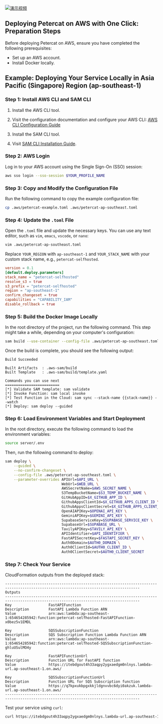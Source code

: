 [![演示视频](https://img.youtube.com/vi/Al6R9Ye5mBY/0.jpg)](https://www.youtube.com/watch?v=Al6R9Ye5mBY)

## Deploying Petercat on AWS with One Click: Preparation Steps

Before deploying Petercat on AWS, ensure you have completed the following prerequisites:

- Set up an AWS account.
- Install Docker locally.

## Example: Deploying Your Service Locally in Asia Pacific (Singapore) Region (ap-southeast-1)

### Step 1: Install AWS CLI and SAM CLI

1. Install the AWS CLI tool.

2. Visit the configuration documentation and configure your AWS CLI: [AWS CLI Configuration Guide](https://docs.aws.amazon.com/cli/latest/userguide/cli-configure-sso.html)

3. Install the SAM CLI tool.

4. Visit [SAM CLI Installation Guide](https://docs.aws.amazon.com/serverless-application-model/latest/developerguide/install-sam-cli.html).

### Step 2: AWS Login

Log in to your AWS account using the Single Sign-On (SSO) session:

```bash
aws sso login --sso-session $YOUR_PROFILE_NAME
```

### Step 3: Copy and Modify the Configuration File

Run the following command to copy the example configuration file:

```bash
cp .aws/petercat-example.toml .aws/petercat-ap-southeast.toml
```

### Step 4: Update the `.toml` File

Open the `.toml` file and update the necessary keys. You can use any text editor, such as `vim`, `emacs`, `vscode`, or `nano`:

```bash
vim .aws/petercat-ap-southeast.toml
```

Replace `YOUR_REGION` with `ap-southeast-1` and `YOUR_STACK_NAME` with your custom stack name, e.g., `petercat-selfhosted`.

```toml
version = 0.1
[default.deploy.parameters]
stack_name = "petercat-selfhosted"
resolve_s3 = true
s3_prefix = "petercat-selfhosted"
region = "ap-southeast-1"
confirm_changeset = true
capabilities = "CAPABILITY_IAM"
disable_rollback = true
```

### Step 5: Build the Docker Image Locally

In the root directory of the project, run the following command. This step might take a while, depending on your computer's configuration:

```bash
sam build --use-container --config-file .aws/petercat-ap-southeast.toml
```

Once the build is complete, you should see the following output:

```
Build Succeeded

Built Artifacts  : .aws-sam/build
Built Template   : .aws-sam/build/template.yaml

Commands you can use next
=========================
[*] Validate SAM template: sam validate
[*] Invoke Function: sam local invoke
[*] Test Function in the Cloud: sam sync --stack-name {{stack-name}} --watch
[*] Deploy: sam deploy --guided
```

### Step 6: Load Environment Variables and Start Deployment

In the root directory, execute the following command to load the environment variables:

```bash
source server/.env
```

Then, run the following command to deploy:

```bash
sam deploy \
    --guided \
    --no-confirm-changeset \
    --config-file .aws/petercat-ap-southeast.toml \
    --parameter-overrides APIUrl=$API_URL \
                          WebUrl=$WEB_URL \
                          AWSSecretName=$AWS_SECRET_NAME \
                          S3TempBucketName=$S3_TEMP_BUCKET_NAME \
                          GitHubAppID=$X_GITHUB_APP_ID \
                          GithubAppsClientId=$X_GITHUB_APPS_CLIENT_ID \
                          GithubAppsClientSecret=$X_GITHUB_APPS_CLIENT_SECRET \
                          OpenAIAPIKey=$OPENAI_API_KEY \
                          GeminiAPIKey=$GEMINI_API_KEY \
                          SupabaseServiceKey=$SUPABASE_SERVICE_KEY \
                          SupabaseUrl=$SUPABASE_URL \
                          TavilyAPIKey=$TAVILY_API_KEY \
                          APIIdentifier=$API_IDENTIFIER \
                          FastAPISecretKey=$FASTAPI_SECRET_KEY \
                          Auth0Domain=$AUTH0_DOMAIN \
                          Auth0ClientId=$AUTH0_CLIENT_ID \
                          Auth0ClientSecret=$AUTH0_CLIENT_SECRET
```

### Step 7: Check Your Service

CloudFormation outputs from the deployed stack:

```
------------------------------------------------------------------------------------------------------------------------------------
Outputs
------------------------------------------------------------------------------------------------------------------------------------
Key                 FastAPIFunction
Description         FastAPI Lambda Function ARN
Value               arn:aws:lambda:ap-southeast-1:654654285942:function:petercat-selfhosted-FastAPIFunction-x0bez5v1EMDL

Key                 SQSSubscriptionFunction
Description         SQS Subscription Function Lambda Function ARN
Value               arn:aws:lambda:ap-southeast-1:654654285942:function:petercat-selfhosted-SQSSubscriptionFunction-ghluUSulMO4y

Key                 FastAPIFunctionUrl
Description         Function URL for FastAPI function
Value               https://itebdgout4h33aqpy2ygxaedgm0nlnys.lambda-url.ap-southeast-1.on.aws/

Key                 SQSSubscriptionFunctionUrl
Description         Function URL for SQS Subscription function
Value               https://q7kpxukbpgxkkjldgnvvbc6dyi0akzuk.lambda-url.ap-southeast-1.on.aws/
------------------------------------------------------------------------------------------------------------------------------------
```

Test your service using `curl`:

```bash 
curl https://itebdgout4h33aqpy2ygxaedgm0nlnys.lambda-url.ap-southeast-1.on.aws/api/health_checker
```
